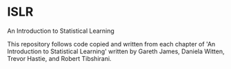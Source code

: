 # ISLR
An Introduction to Statistical Learning

This repository follows code copied and written from each chapter of 'An Introduction to Statistical Learning' written by Gareth James, Daniela Witten, Trevor Hastie, and Robert Tibshirani. 
